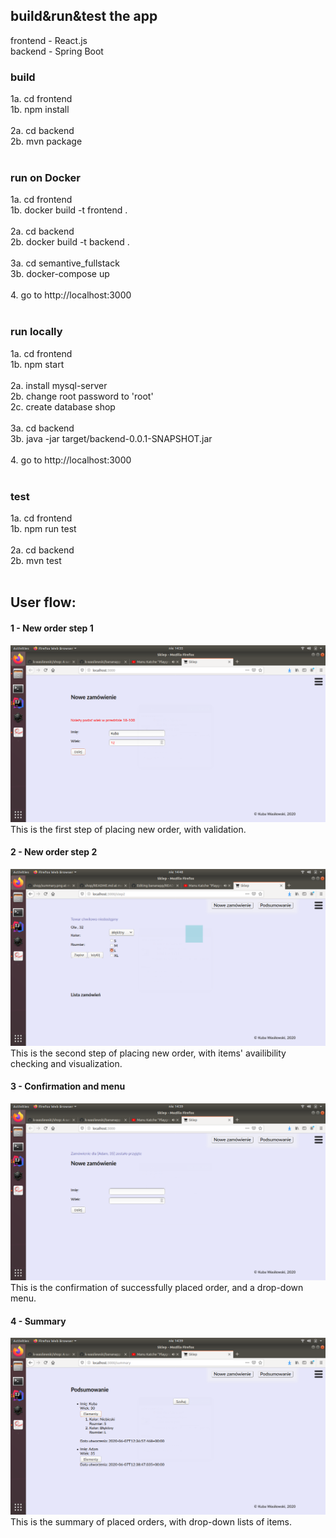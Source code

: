 ## build&run&test the app
frontend - React.js<br>
backend - Spring Boot<br>

### build
1a. cd frontend<br>
1b. npm install<br>
<br>
2a. cd backend<br>
2b. mvn package<br>
<br>

### run on Docker
1a. cd frontend<br>
1b. docker build -t frontend .<br>
<br>
2a. cd backend<br>
2b. docker build -t backend .<br>
<br>
3a. cd semantive_fullstack<br>
3b. docker-compose up<br>
<br>
4. go to http://localhost:3000<br>
<br>

### run locally
1a. cd frontend<br>
1b. npm start<br>
<br>
2a. install mysql-server<br>
2b. change root password to 'root'<br>
2c. create database shop<br>
<br>
3a. cd backend<br>
3b. java -jar target/backend-0.0.1-SNAPSHOT.jar<br>
<br>
4. go to http://localhost:3000<br>
<br>

### test
1a. cd frontend<br>
1b. npm run test<br>
<br>
2a. cd backend<br>
2b. mvn test
<br>
<br>

## User flow:
#### 1 - New order step 1
![alt text](https://raw.githubusercontent.com/k-wasilewski/shop/master/screenshots/new_order.png)
This is the first step of placing new order, with validation.

#### 2 - New order step 2
![alt text](https://raw.githubusercontent.com/k-wasilewski/shop/master/screenshots/new_order2.png)
This is the second step of placing new order, with items' availibility checking and visualization.

#### 3 - Confirmation and menu
![alt text](https://raw.githubusercontent.com/k-wasilewski/shop/master/screenshots/confirmation_menu.png)
This is the confirmation of successfully placed order, and a drop-down menu.


#### 4 - Summary
![alt text](https://raw.githubusercontent.com/k-wasilewski/shop/master/screenshots/summary.png)
This is the summary of placed orders, with drop-down lists of items.
